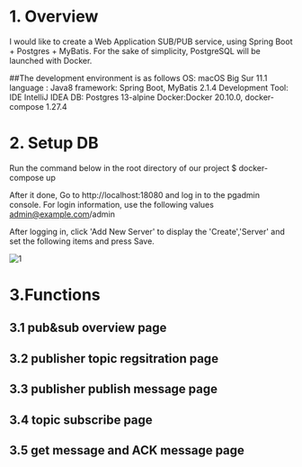 # 1. Overview
I would like to create a Web Application SUB/PUB service, using Spring Boot + Postgres + MyBatis.
For the sake of simplicity, PostgreSQL will be launched with Docker.

##The development environment is as follows
OS: macOS Big Sur 11.1
language : Java8
framework: Spring Boot, MyBatis 2.1.4
Development Tool: IDE IntelliJ IDEA
DB: Postgres	13-alpine
Docker:Docker	20.10.0, docker-compose	1.27.4



# 2. Setup DB
Run the command below in the root directory of our project
$ docker-compose up

After it done,
Go to http://localhost:18080 
and log in to the pgadmin console. For login information, use the following values
admin@example.com/admin

After logging in, click 'Add New Server' to display the 'Create','Server'  and set the following items and press Save.

![1](https://user-images.githubusercontent.com/83208891/117642429-35d73480-b1c2-11eb-8f2e-ae8f591a5bc8.JPG)

# 3.Functions
## 3.1 pub&sub overview page

## 3.2 publisher topic regsitration page

## 3.3 publisher publish message page

## 3.4 topic subscribe page

## 3.5 get message and ACK message page 





